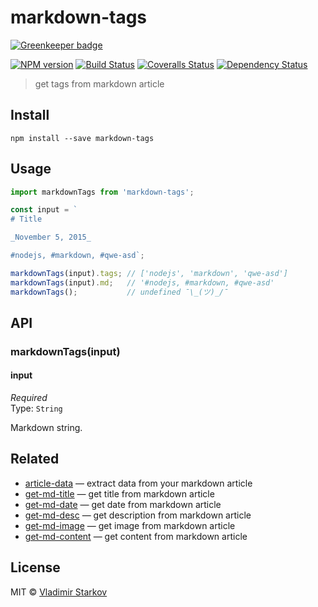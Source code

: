 # markdown-tags

[![Greenkeeper badge](https://badges.greenkeeper.io/iamstarkov/markdown-tags.svg)](https://greenkeeper.io/)

[![NPM version][npm-image]][npm-url]
[![Build Status][travis-image]][travis-url]
[![Coveralls Status][coveralls-image]][coveralls-url]
[![Dependency Status][depstat-image]][depstat-url]

> get tags from markdown article

## Install

    npm install --save markdown-tags

## Usage

```js
import markdownTags from 'markdown-tags';

const input = `
# Title

_November 5, 2015_

#nodejs, #markdown, #qwe-asd`;

markdownTags(input).tags; // ['nodejs', 'markdown', 'qwe-asd']
markdownTags(input).md;   // '#nodejs, #markdown, #qwe-asd'
markdownTags();           // undefined ¯\_(ツ)_/¯
```

## API

### markdownTags(input)

#### input

*Required*  
Type: `String`

Markdown string.

## Related

* [article-data][article-data] — extract data from your markdown article
* [get-md-title][get-md-title] — get title from markdown article
* [get-md-date][get-md-date] — get date from markdown article
* [get-md-desc][get-md-desc] — get description from markdown article
* [get-md-image][get-md-image] — get image from markdown article
* [get-md-content][get-md-content] — get content from markdown article

[article-data]: https://github.com/iamstarkov/article-data
[get-md-title]: https://github.com/iamstarkov/get-md-title
[get-md-date]: https://github.com/iamstarkov/get-md-date
[get-md-desc]: https://github.com/iamstarkov/get-md-desc
[get-md-image]: https://github.com/iamstarkov/get-md-image
[get-md-content]: https://github.com/iamstarkov/get-md-content

## License

MIT © [Vladimir Starkov](https://iamstarkov.com)

[npm-url]: https://npmjs.org/package/markdown-tags
[npm-image]: https://img.shields.io/npm/v/markdown-tags.svg?style=flat-square

[travis-url]: https://travis-ci.org/iamstarkov/markdown-tags
[travis-image]: https://img.shields.io/travis/iamstarkov/markdown-tags.svg?style=flat-square

[coveralls-url]: https://coveralls.io/r/iamstarkov/markdown-tags
[coveralls-image]: https://img.shields.io/coveralls/iamstarkov/markdown-tags.svg?style=flat-square

[depstat-url]: https://david-dm.org/iamstarkov/markdown-tags
[depstat-image]: https://david-dm.org/iamstarkov/markdown-tags.svg?style=flat-square
